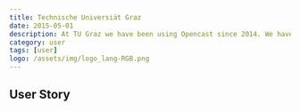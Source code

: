 ```yaml
---
title: Technische Universiät Graz
date: 2015-05-01
description: At TU Graz we have been using Opencast since 2014. We have developed a custom video portal to provide access to lecture videos along with event and miscellaneous videos. The latest additions are a live streaming feature (utilising the user management system of Opencast for authentication), as well as video delivery via HTTP and adaptive streaming using the Wowza Media Engine in conjunction with Opencast.
category: user
tags: [user]
logo: /assets/img/logo_lang-RGB.png
---
```


## User Story

